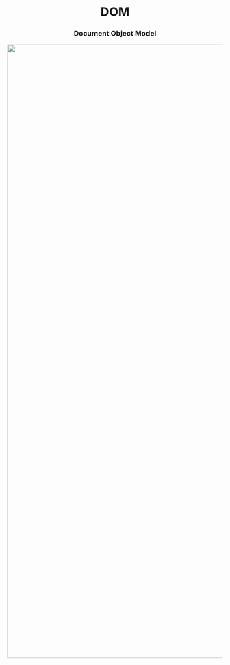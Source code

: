 <div align='center' >

<h1>DOM</h1>
<h3>Document Object Model</h3>
<img width="1431" alt="Screenshot 2023-08-26 at 17 30 47" src="DOM.png">
</div>
</div>